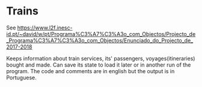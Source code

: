 # Trains

See https://www.l2f.inesc-id.pt/~david/w/pt/Programa%C3%A7%C3%A3o_com_Objectos/Projecto_de_Programa%C3%A7%C3%A3o_com_Objectos/Enunciado_do_Projecto_de_2017-2018

Keeps information about train services, its' passengers, voyages(itineraries) bought and made.
Can save its state to load it later or in another run of the program.
The code and comments are in english but the output is in Portuguese.
